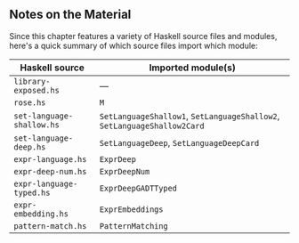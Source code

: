 ## Notes on the Material

Since this chapter features a variety of Haskell source files and
modules, here's a quick summary of which source files import
which module:


|      Haskell source       |                          Imported module(s)                             |
| ------------------------- | ----------------------------------------------------------------------- |
| `library-exposed.hs`      | —                                                                       |
| `rose.hs`                 | `M`                                                                     |
| `set-language-shallow.hs` | `SetLanguageShallow1`, `SetLanguageShallow2`, `SetLanguageShallow2Card` |
| `set-language-deep.hs`    | `SetLanguageDeep`, `SetLanguageDeepCard`                                |
| `expr-language.hs`        | `ExprDeep`                                                              |
| `expr-deep-num.hs`        | `ExprDeepNum`                                                           |
| `expr-language-typed.hs`  | `ExprDeepGADTTyped`                                                     |
| `expr-embedding.hs`       | `ExprEmbeddings`                                                        |
| `pattern-match.hs`        | `PatternMatching`                                                       |

